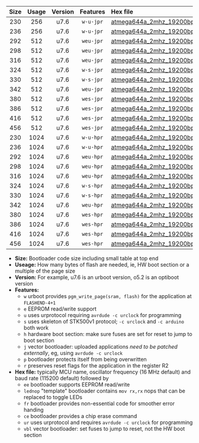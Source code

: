 |Size|Usage|Version|Features|Hex file|
|:-:|:-:|:-:|:-:|:--|
|230|256|u7.6|`w-u-jpr`|[atmega644a_2mhz_19200bps_ur_vbl.hex](https://raw.githubusercontent.com/stefanrueger/urboot/main/atmega644a_2mhz_19200bps_ur_vbl.hex)|
|236|256|u7.6|`w-u-jpr`|[atmega644a_2mhz_19200bps_lednop_ur_vbl.hex](https://raw.githubusercontent.com/stefanrueger/urboot/main/atmega644a_2mhz_19200bps_lednop_ur_vbl.hex)|
|292|512|u7.6|`weu-jpr`|[atmega644a_2mhz_19200bps_ee_ur_vbl.hex](https://raw.githubusercontent.com/stefanrueger/urboot/main/atmega644a_2mhz_19200bps_ee_ur_vbl.hex)|
|298|512|u7.6|`weu-jpr`|[atmega644a_2mhz_19200bps_ee_lednop_ur_vbl.hex](https://raw.githubusercontent.com/stefanrueger/urboot/main/atmega644a_2mhz_19200bps_ee_lednop_ur_vbl.hex)|
|316|512|u7.6|`weu-jpr`|[atmega644a_2mhz_19200bps_ee_lednop_fr_ur_vbl.hex](https://raw.githubusercontent.com/stefanrueger/urboot/main/atmega644a_2mhz_19200bps_ee_lednop_fr_ur_vbl.hex)|
|324|512|u7.6|`w-s-jpr`|[atmega644a_2mhz_19200bps_vbl.hex](https://raw.githubusercontent.com/stefanrueger/urboot/main/atmega644a_2mhz_19200bps_vbl.hex)|
|330|512|u7.6|`w-s-jpr`|[atmega644a_2mhz_19200bps_lednop_vbl.hex](https://raw.githubusercontent.com/stefanrueger/urboot/main/atmega644a_2mhz_19200bps_lednop_vbl.hex)|
|342|512|u7.6|`weu-jpr`|[atmega644a_2mhz_19200bps_ee_lednop_fr_ce_ur_vbl.hex](https://raw.githubusercontent.com/stefanrueger/urboot/main/atmega644a_2mhz_19200bps_ee_lednop_fr_ce_ur_vbl.hex)|
|380|512|u7.6|`wes-jpr`|[atmega644a_2mhz_19200bps_ee_vbl.hex](https://raw.githubusercontent.com/stefanrueger/urboot/main/atmega644a_2mhz_19200bps_ee_vbl.hex)|
|386|512|u7.6|`wes-jpr`|[atmega644a_2mhz_19200bps_ee_lednop_vbl.hex](https://raw.githubusercontent.com/stefanrueger/urboot/main/atmega644a_2mhz_19200bps_ee_lednop_vbl.hex)|
|416|512|u7.6|`wes-jpr`|[atmega644a_2mhz_19200bps_ee_lednop_fr_vbl.hex](https://raw.githubusercontent.com/stefanrueger/urboot/main/atmega644a_2mhz_19200bps_ee_lednop_fr_vbl.hex)|
|456|512|u7.6|`wes-jpr`|[atmega644a_2mhz_19200bps_ee_lednop_fr_ce_vbl.hex](https://raw.githubusercontent.com/stefanrueger/urboot/main/atmega644a_2mhz_19200bps_ee_lednop_fr_ce_vbl.hex)|
|230|1024|u7.6|`w-u-hpr`|[atmega644a_2mhz_19200bps_ur.hex](https://raw.githubusercontent.com/stefanrueger/urboot/main/atmega644a_2mhz_19200bps_ur.hex)|
|236|1024|u7.6|`w-u-hpr`|[atmega644a_2mhz_19200bps_lednop_ur.hex](https://raw.githubusercontent.com/stefanrueger/urboot/main/atmega644a_2mhz_19200bps_lednop_ur.hex)|
|292|1024|u7.6|`weu-hpr`|[atmega644a_2mhz_19200bps_ee_ur.hex](https://raw.githubusercontent.com/stefanrueger/urboot/main/atmega644a_2mhz_19200bps_ee_ur.hex)|
|298|1024|u7.6|`weu-hpr`|[atmega644a_2mhz_19200bps_ee_lednop_ur.hex](https://raw.githubusercontent.com/stefanrueger/urboot/main/atmega644a_2mhz_19200bps_ee_lednop_ur.hex)|
|316|1024|u7.6|`weu-hpr`|[atmega644a_2mhz_19200bps_ee_lednop_fr_ur.hex](https://raw.githubusercontent.com/stefanrueger/urboot/main/atmega644a_2mhz_19200bps_ee_lednop_fr_ur.hex)|
|324|1024|u7.6|`w-s-hpr`|[atmega644a_2mhz_19200bps.hex](https://raw.githubusercontent.com/stefanrueger/urboot/main/atmega644a_2mhz_19200bps.hex)|
|330|1024|u7.6|`w-s-hpr`|[atmega644a_2mhz_19200bps_lednop.hex](https://raw.githubusercontent.com/stefanrueger/urboot/main/atmega644a_2mhz_19200bps_lednop.hex)|
|342|1024|u7.6|`weu-hpr`|[atmega644a_2mhz_19200bps_ee_lednop_fr_ce_ur.hex](https://raw.githubusercontent.com/stefanrueger/urboot/main/atmega644a_2mhz_19200bps_ee_lednop_fr_ce_ur.hex)|
|380|1024|u7.6|`wes-hpr`|[atmega644a_2mhz_19200bps_ee.hex](https://raw.githubusercontent.com/stefanrueger/urboot/main/atmega644a_2mhz_19200bps_ee.hex)|
|386|1024|u7.6|`wes-hpr`|[atmega644a_2mhz_19200bps_ee_lednop.hex](https://raw.githubusercontent.com/stefanrueger/urboot/main/atmega644a_2mhz_19200bps_ee_lednop.hex)|
|416|1024|u7.6|`wes-hpr`|[atmega644a_2mhz_19200bps_ee_lednop_fr.hex](https://raw.githubusercontent.com/stefanrueger/urboot/main/atmega644a_2mhz_19200bps_ee_lednop_fr.hex)|
|456|1024|u7.6|`wes-hpr`|[atmega644a_2mhz_19200bps_ee_lednop_fr_ce.hex](https://raw.githubusercontent.com/stefanrueger/urboot/main/atmega644a_2mhz_19200bps_ee_lednop_fr_ce.hex)|

- **Size:** Bootloader code size including small table at top end
- **Useage:** How many bytes of flash are needed, ie, HW boot section or a multiple of the page size
- **Version:** For example, u7.6 is an urboot version, o5.2 is an optiboot version
- **Features:**
  + `w` urboot provides `pgm_write_page(sram, flash)` for the application at `FLASHEND-4+1`
  + `e` EEPROM read/write support
  + `u` uses urprotocol requiring `avrdude -c urclock` for programming
  + `s` uses skeleton of STK500v1 protocol; `-c urclock` and `-c arduino` both work
  + `h` hardware boot section: make sure fuses are set for reset to jump to boot section
  + `j` vector bootloader: uploaded applications *need to be patched externally*, eg, using `avrdude -c urclock`
  + `p` bootloader protects itself from being overwritten
  + `r` preserves reset flags for the application in the register R2
- **Hex file:** typically MCU name, oscillator frequency (16 MHz default) and baud rate (115200 default) followed by
  + `ee` bootloader supports EEPROM read/write
  + `lednop` "template" bootloader contains `mov rx,rx` nops that can be replaced to toggle LEDs
  + `fr` bootloader provides non-essential code for smoother error handing
  + `ce` bootloader provides a chip erase command
  + `ur` uses urprotocol and requires `avrdude -c urclock` for programming
  + `vbl` vector bootloader: set fuses to jump to reset, not the HW boot section
